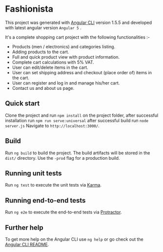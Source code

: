 # Fashionista

This project was generated with [Angular CLI](https://github.com/angular/angular-cli) version 1.5.5 and developed with latest angular version `Angular 5` .

It's a complete shopping cart project with the following functionalities :- 

- Products (men / electronics) and categories listing.  
- Adding products to the cart.  
- Full and quick product view with product information.
- Complete cart calculations with 5% VAT.  
- User can edit/delete items in the cart.
- User can set shipping address and checkout (place order of) items in the cart.
- User can register and log in and manage his/her cart.
- Contact us and about us page.

## Quick start

Clone the project and run `npm install` on the project folder, after successful installation run `npm run serve:universal` after successful build run `node server.js` Navigate to `http://localhost:3000/`.

## Build

Run `ng build` to build the project. The build artifacts will be stored in the `dist/` directory. Use the `-prod` flag for a production build.

## Running unit tests

Run `ng test` to execute the unit tests via [Karma](https://karma-runner.github.io).

## Running end-to-end tests

Run `ng e2e` to execute the end-to-end tests via [Protractor](http://www.protractortest.org/).

## Further help

To get more help on the Angular CLI use `ng help` or go check out the [Angular CLI README](https://github.com/angular/angular-cli/blob/master/README.md).
